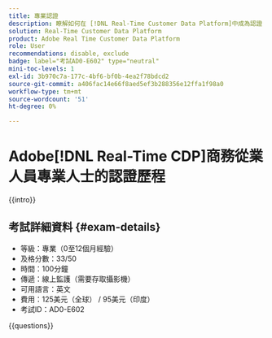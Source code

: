 ```yaml
---
title: 專業認證
description: 瞭解如何在 [!DNL Real-Time Customer Data Platform]中成為認證 [!DNL Experience Platform] 專業人員
solution: Real-Time Customer Data Platform
product: Adobe Real Time Customer Data Platform
role: User
recommendations: disable, exclude
badge: label="考試AD0-E602" type="neutral"
mini-toc-levels: 1
exl-id: 3b970c7a-177c-4bf6-bf0b-4ea2f78bdcd2
source-git-commit: a406fac14e66f8aed5ef3b288356e12ffa1f98a0
workflow-type: tm+mt
source-wordcount: '51'
ht-degree: 0%

---
```


# Adobe[!DNL Real-Time CDP]商務從業人員專業人士的認證歷程

{{intro}}

## 考試詳細資料 {#exam-details}

* 等級：專業（0至12個月經驗）
* 及格分數：33/50
* 時間：100分鐘
* 傳遞：線上監護（需要存取攝影機）
* 可用語言：英文
* 費用：125美元（全球） / 95美元（印度）
* 考試ID：AD0-E602

{{questions}}
